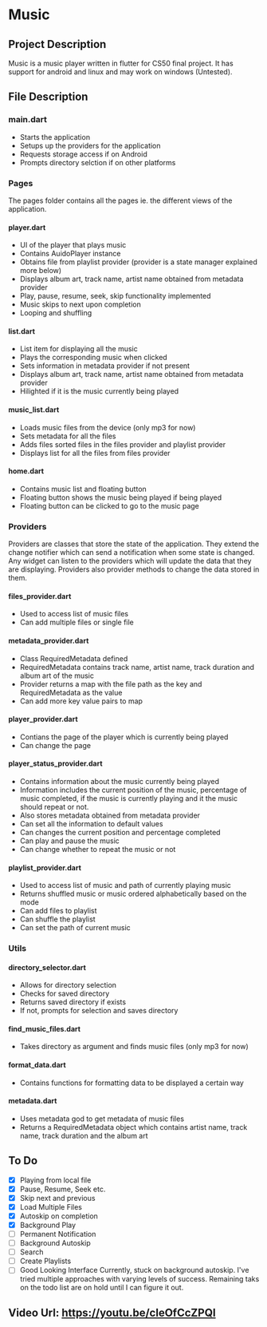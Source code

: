 # Music

## Project Description
Music is a music player written in flutter for CS50 final project. It has support for android and linux and may work on windows (Untested).

## File Description
### main.dart
- Starts the application
- Setups up the providers for the application
- Requests storage access if on Android
- Prompts directory selction if on other platforms

### Pages
The pages folder contains all the pages ie. the different views of the application.

#### player.dart
- UI of the player that plays music
- Contains AuidoPlayer instance
- Obtains file from playlist provider (provider is a state manager explained more below)
- Displays album art, track name, artist name obtained from metadata provider
- Play, pause, resume, seek, skip functionality implemented
- Music skips to next upon completion
- Looping and shuffling

#### list.dart
- List item for displaying all the music
- Plays the corresponding music when clicked
- Sets information in metadata provider if not present
- Displays album art, track name, artist name obtained from metadata provider
- Hilighted if it is the music currently being played

#### music_list.dart
- Loads music files from the device (only mp3 for now)
- Sets metadata for all the files
- Adds files sorted files in the files provider and playlist provider
- Displays list for all the files from files provider

#### home.dart
- Contains music list and floating button
- Floating button shows the music being played if being played
- Floating  button can be clicked to go to the music page

### Providers
Providers are classes that store the state of the application. They extend the change notifier which can send a notification when some state is changed. Any widget can listen to the providers which will update the data that they are displaying. Providers also provider methods to change the data stored in them.
#### files_provider.dart
- Used to access list of music files
- Can add multiple files or single file

#### metadata_provider.dart
- Class RequiredMetadata defined
- RequiredMetadata contains track name, artist name, track duration and album art of the music
- Provider returns a map with the file path as the key and RequiredMetadata as the value
- Can add more key value pairs to map

#### player_provider.dart
- Contians the page of the player which is currently being played
- Can change the page

#### player_status_provider.dart
- Contains information about the music currently being played
- Information includes the current position of the music, percentage of music completed, if the music is currently playing and it the music should repeat or not.
- Also stores metadata obtained from metadata provider
- Can set all the information to default values
- Can changes the current position and percentage completed
- Can play and pause the music
- Can change whether to repeat the music or not

#### playlist_provider.dart
- Used to access list of music and path of currently playing music
- Returns shuffled music or music ordered alphabetically based on the mode
- Can add files to playlist
- Can shuffle the playlist
- Can set the path of current music

### Utils

#### directory_selector.dart
- Allows for directory selection
- Checks for saved directory
- Returns saved directory if exists
- If not, prompts for selection and saves directory

#### find_music_files.dart
- Takes directory as argument and finds music files (only mp3 for now)

#### format_data.dart
- Contains functions for formatting data to be displayed a certain way

#### metadata.dart
- Uses metadata god to get metadata of music files
- Returns a RequiredMetadata object which contains artist name, track name, track duration and the album art

## To Do
- [x]  Playing from local file
- [x]  Pause, Resume, Seek etc.
- [x]  Skip next and previous
- [x]  Load Multiple Files
- [x]  Autoskip on completion
- [x]  Background Play
- [ ]  Permanent Notification
- [ ]  Background Autoskip
- [ ]  Search
- [ ]  Create Playlists
- [ ]  Good Looking Interface
Currently, stuck on background autoskip. I've tried multiple approaches with varying levels of success. Remaining taks on the todo list are on hold until I can figure it out.

## Video Url: https://youtu.be/cleOfCcZPQI
